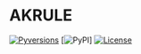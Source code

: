 # AKRULE
[![Pyversions](https://img.shields.io/pypi/pyversions/ibm-analytics-engine-python.svg?style=flat-square)](https://pypi.python.org/pypi/ibm-analytics-engine-python)
[![PyPI](https://img.shields.io/pypi/v/akrule)]
[![License](https://img.shields.io/badge/License-Apache_2.0-blue.svg)](https://opensource.org/licenses/Apache-2.0)
